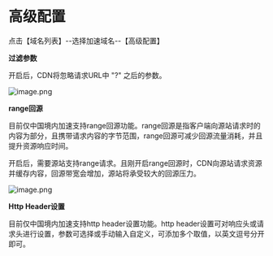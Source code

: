# **高级配置**

点击【域名列表】--选择加速域名--【高级配置】

**过滤参数**

开启后，CDN将忽略请求URL中 "?" 之后的参数。

![image.png](https://img1.jcloudcs.com/cms/5c01bc8b-7074-4b97-8a70-9bb5009a9df320180118163149.png)

**range回源**

目前仅中国境内加速支持range回源功能。range回源是指客户端向源站请求时的内容为部分，且携带请求内容的字节范围，range回源可减少回源流量消耗，并且提升资源响应时间。

开启后，需要源站支持range请求。且刚开启range回源时，CDN向源站请求资源并缓存内容，回源带宽会增加，源站将承受较大的回源压力。

![image.png](https://img1.jcloudcs.com/cms/e3069686-236f-45c0-8868-8c199c46983720180118163407.png)

**Http Header设置**

目前仅中国境内加速支持http header设置功能。http header设置可对响应头或请求头进行设置，参数可选择或手动输入自定义，可添加多个取值，以英文逗号分开即可。
